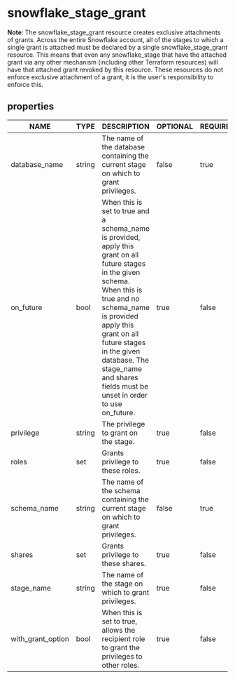 
# snowflake_stage_grant

<!-- These docs are auto-generated by code in ./docgen, run by with make docs. Manual edits will be overwritten. -->

**Note**: The snowflake_stage_grant resource creates exclusive attachments of grants.
		Across the entire Snowflake account, all of the stages to which a single grant is attached must be declared
		by a single snowflake_stage_grant resource. This means that even any snowflake_stage that have the attached
		grant via any other mechanism (including other Terraform resources) will have that attached grant revoked by this resource.
		These resources do not enforce exclusive attachment of a grant, it is the user's responsibility to enforce this.
		
## properties

|       NAME        |  TYPE  |                                                                                                                                                DESCRIPTION                                                                                                                                                 | OPTIONAL | REQUIRED  | COMPUTED | DEFAULT |
|-------------------|--------|------------------------------------------------------------------------------------------------------------------------------------------------------------------------------------------------------------------------------------------------------------------------------------------------------------|----------|-----------|----------|---------|
| database_name     | string | The name of the database containing the current stage on which to grant privileges.                                                                                                                                                                                                                        | false    | true      | false    |         |
| on_future         | bool   | When this is set to true and a schema_name is provided, apply this grant on all future stages in the given schema. When this is true and no schema_name is provided apply this grant on all future stages in the given database. The stage_name and shares fields must be unset in order to use on_future. | true     | false     | false    | false   |
| privilege         | string | The privilege to grant on the stage.                                                                                                                                                                                                                                                                       | true     | false     | false    | "USAGE" |
| roles             | set    | Grants privilege to these roles.                                                                                                                                                                                                                                                                           | true     | false     | false    |         |
| schema_name       | string | The name of the schema containing the current stage on which to grant privileges.                                                                                                                                                                                                                          | false    | true      | false    |         |
| shares            | set    | Grants privilege to these shares.                                                                                                                                                                                                                                                                          | true     | false     | false    |         |
| stage_name        | string | The name of the stage on which to grant privileges.                                                                                                                                                                                                                                                        | true     | false     | false    |         |
| with_grant_option | bool   | When this is set to true, allows the recipient role to grant the privileges to other roles.                                                                                                                                                                                                                | true     | false     | false    | false   |
